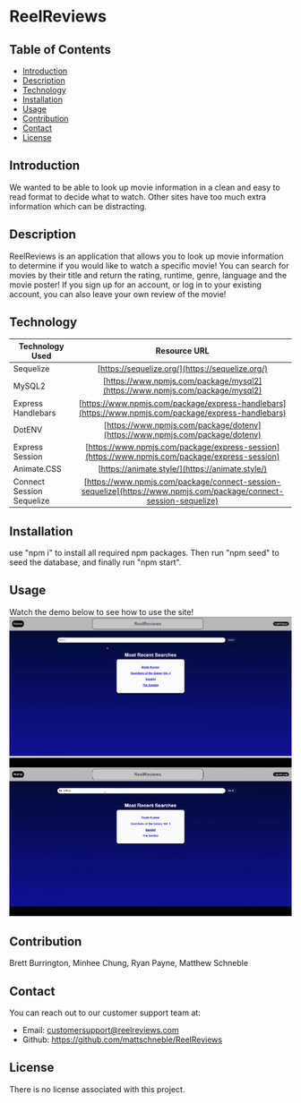 # ReelReviews

## Table of Contents

* [Introduction](#introduction)
* [Description](#description)
* [Technology](#technology)
* [Installation](#installation)
* [Usage](#usage)
* [Contribution](#contribution)
* [Contact](#contact)
* [License](#license)

## Introduction
We wanted to be able to look up movie information in a clean and easy to read format to decide what to watch. Other sites have too much extra information which can be distracting.


## Description
ReelReviews is an application that allows you to look up movie information to determine if you would like to watch a specific movie! You can search for movies by their title and return the rating, runtime, genre, language and the movie poster! If you sign up for an account, or log in to your existing account, you can also leave your own review of the movie! 

## Technology
| Technology Used        | Resource URL         |
| ---------------------- | :-------------------:|
| Sequelize | [https://sequelize.org/](https://sequelize.org/) |
| MySQL2 | [https://www.npmjs.com/package/mysql2](https://www.npmjs.com/package/mysql2) |
| Express Handlebars | [https://www.npmjs.com/package/express-handlebars](https://www.npmjs.com/package/express-handlebars) |
| DotENV | [https://www.npmjs.com/package/dotenv](https://www.npmjs.com/package/dotenv) |
| Express Session | [https://www.npmjs.com/package/express-session](https://www.npmjs.com/package/express-session) |
| Animate.CSS | [https://animate.style/](https://animate.style/) |
| Connect Session Sequelize | [https://www.npmjs.com/package/connect-session-sequelize](https://www.npmjs.com/package/connect-session-sequelize) |

## Installation
use "npm i" to install all required npm packages. Then run "npm seed" to seed the database, and finally run "npm start".

## Usage
Watch the demo below to see how to use the site!
![Screenshot of Application](./assets/images/ReelReviews.png)
![GIF of Application](./assets/images/Demonstration%20Gif.gif)

## Contribution
Brett Burrington, Minhee Chung, Ryan Payne, Matthew Schneble

## Contact
You can reach out to our customer support team at:
 - Email: customersupport@reelreviews.com
 - Github: https://github.com/mattschneble/ReelReviews

## License
There is no license associated with this project. 